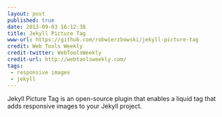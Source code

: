 ```yaml
---
layout: post
published: true
date: 2013-09-03 16:12:38
title: Jekyll Picture Tag
www-url: https://github.com/robwierzbowski/jekyll-picture-tag
credit: Web Tools Weekly
credit-twitter: WebToolsWeekly
credit-url: http://webtoolsweekly.com/
tags: 
 - responsive images
 - jekyll
---
```


Jekyll Picture Tag is an open-source plugin that enables a liquid tag that adds responsive images to your Jekyll project.